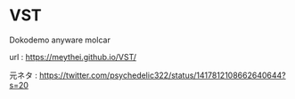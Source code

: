 # VST
Dokodemo anyware molcar

url : https://meythei.github.io/VST/

元ネタ : https://twitter.com/psychedelic322/status/1417812108662640644?s=20

